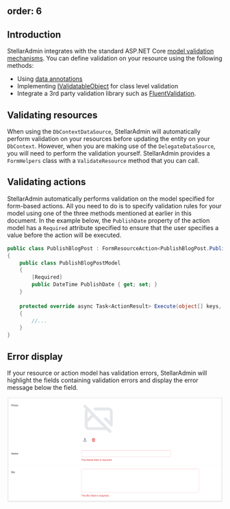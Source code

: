 order: 6
---

## Introduction

StellarAdmin integrates with the standard ASP.NET Core [model validation mechanisms](https://docs.microsoft.com/en-us/aspnet/core/mvc/models/validation). You can define validation on your resource using the following methods:

* Using [data annotations](https://docs.microsoft.com/en-us/aspnet/core/mvc/models/validation#validation-attributes)
* Implementing [IValidatableObject](https://docs.microsoft.com/en-us/aspnet/core/mvc/models/validation#ivalidatableobject) for class level validation
* Integrate a 3rd party validation library such as [FluentValidation](https://docs.fluentvalidation.net/en/latest/aspnet.html).

## Validating resources

When using the `DbContextDataSource`, StellarAdmin will automatically perform validation on your resources before updating the entity on your `DbContext`. However, when you are making use of the `DelegateDataSource`, you will need to perform the validation yourself. StellarAdmin provides a `FormHelpers` class with a `ValidateResource` method that you can call.

## Validating actions

StellarAdmin automatically performs validation on the model specified for form-based actions. All you need to do is to specify validation rules for your model using one of the three methods mentioned at earlier in this document. In the example below, the `PublishDate` property of the action model has a `Required` attribute specified to ensure that the user specifies a value before the action will be executed.

```cs
public class PublishBlogPost : FormResourceAction<PublishBlogPost.PublishBlogPostModel>
{
    public class PublishBlogPostModel
    {
        [Required]
        public DateTime PublishDate { get; set; }
    }

    protected override async Task<ActionResult> Execute(object[] keys, PublishBlogPostModel model, FormActionRequestContext context)
    {
        //...
    }
}
```

## Error display

If your resource or action model has validation errors, StellarAdmin will highlight the fields containing validation errors and display the error message below the field.

![Validation errors displayed in the StellarAdmin UI](validation.png)